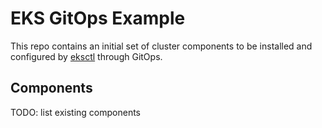 # EKS GitOps Example

This repo contains an initial set of cluster components to be installed and
configured by [eksctl](eksctl.io) through GitOps.

## Components

TODO: list existing components


